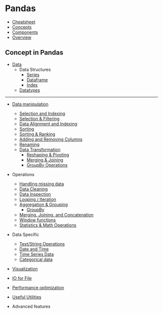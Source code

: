 # Pandas

- [Cheatsheet](lessons/cheatsheet/readme.md)
- [Concepts](lessons/concepts/readme.md)
- [Components](lessons/components/readme.md)
- [Overview](lessons/overview/readme.md)

## Concept in Pandas


- [Data](lessons/data/readme.md)
  - Data Structures
    - [Series](lessons/series/readme.md)
    - [Dataframe](lessons/dataframe/readme.md)
    - [Index](lessons/index/readme.md)
  - [Datatypes](lessons/datatypes/readme.md)

---

- [Data manipulation](lessons/data_manipulation/readme.md)
  - [Selection and Indexing](lessons/selection_and_indexing/readme.md)
  - [Selection & Filtering](lessons/selection_filtering/readme.md)
  - [Data Alignment and Indexing](lessons/data_alignment_and_indexing/readme.md)
  - [Sorting](lessons/sorting/readme.md)
  - [Sorting & Ranking](lessons/sorting_ranking/readme.md)
  - [Adding and Removing Columns](lessons/adding_and_removing_columns/readme.md)
  - [Renaming](lessons/renaming/readme.md)
  - [Data Transformation](lessons/data_transformation/readme.md)
    - [Reshaping & Pivoting](lessons/reshaping_pivoting/readme.md)
    - [Merging & Joining](lessons/merging_joining/readme.md)
    - [GroupBy Operations](lessons/groupby/readme.md)

- Operations
  - [Handling missing data](lessons/handling_missing_data/readme.md)
  - [Data Cleaning](lessons/data_cleaning/readme.md)
  - [Data Inspection](lessons/data_inspection/readme.md)
  - [Looping / Iteration](lessons/looping_iteration/readme.md)
  - [Aggregation & Grouping](lessons/aggregation_grouping/readme.md)
    - [GroupBy](lessons/groupby/readme.md)
  - [Merging, Joining, and Concatenation](lessons/merging_joining_concatenation/readme.md)
  - [Window functions](lessons/window_functions/readme.md)
  - [Statistics & Math Operations](lessons/statistics_math/readme.md)


- Data Specific
  - [Text/String Operations](lessons/text_string_operations/readme.md)
  - [Date and Time](lessons/date_time/readme.md)
  - [Time Series Data](lessons/time_series_data/readme.md)
  - [Categorical data](lessons/categorical_data/readme.md)
  



- [Visualization](lessons/visualization/readme.md)

- [IO for File](lessons/io/readme.md)

- [Performance optimization](lessons/performance_optimization/readme.md)

- [Useful Utilities](lessons/useful_utilities/readme.md)

- Advanced features
